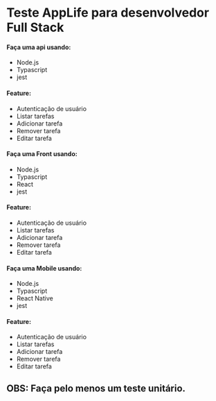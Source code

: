 # Teste AppLife para desenvolvedor Full Stack

#### Faça uma api usando:

- Node.js
- Typascript
- jest

#### Feature:

- Autenticação de usuário
- Listar tarefas
- Adicionar tarefa
- Remover tarefa
- Editar tarefa

#### Faça uma Front usando:

- Node.js
- Typascript
- React
- jest

#### Feature:

- Autenticação de usuário
- Listar tarefas
- Adicionar tarefa
- Remover tarefa
- Editar tarefa

#### Faça uma Mobile usando:

- Node.js
- Typascript
- React Native
- jest

#### Feature:

- Autenticação de usuário
- Listar tarefas
- Adicionar tarefa
- Remover tarefa
- Editar tarefa

## OBS: Faça pelo menos um teste unitário.
